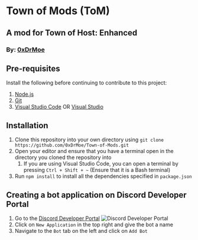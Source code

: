 # Town of Mods (ToM)
## A mod for Town of Host: Enhanced
### By: [0xDrMoe](https://github.com/0xDrMoe)

## Pre-requisites
Install the following before continuing to contribute to this project:
1. [Node.js](https://nodejs.org/en/download/)
2. [Git](https://git-scm.com/downloads)
3. [Visual Studio Code](https://code.visualstudio.com/download) OR [Visual Studio](https://visualstudio.microsoft.com/downloads/)

## Installation
1. Clone this repository into your own directory using `git clone https://github.com/0xDrMoe/Town-of-Mods.git`
2. Open your editor and ensure that you have a terminal open in the directory you cloned the repository into
   1. If you are using Visual Studio Code, you can open a terminal by pressing `Ctrl + Shift + ~` (Ensure that it is a Bash terminal)
3. Run `npm install` to install all the dependencies specified in `package.json`

## Creating a bot application on Discord Developer Portal
1. Go to the [Discord Developer Portal](https://discord.com/developers/applications)
![Discord Developer Portal](`./Images/DiscordDeveloperPortal.png`)
2. Click on `New Application` in the top right and give the bot a name
3. Navigate to the `Bot` tab on the left and click on `Add Bot`